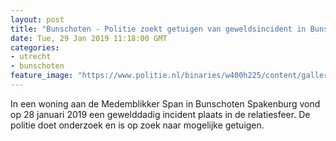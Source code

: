 ```yaml
---
layout: post
title: "Bunschoten - Politie zoekt getuigen van geweldsincident in Bunschoten"
date: Tue, 29 Jan 2019 11:18:00 GMT
categories: 
- utrecht 
- bunschoten 
feature_image: "https://www.politie.nl/binaries/w400h225/content/gallery/politie/stockfotos/logos/politie-embleem.jpg"
---
```


In een woning aan de Medemblikker Span in Bunschoten Spakenburg vond op 28 januari 2019 een gewelddadig incident plaats in de relatiesfeer. De politie doet onderzoek en is op zoek naar mogelijke getuigen.
